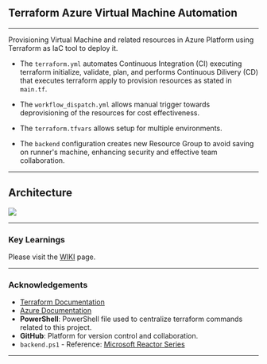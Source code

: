 ## Terraform Azure Virtual Machine Automation

---

Provisioning Virtual Machine and related resources in Azure Platform using Terraform as IaC tool to deploy it.

- The `terraform.yml` automates Continuous Integration (CI) executing terraform initialize, validate, plan, and performs Continuous Dilivery (CD) that executes terraform apply to provision resources as stated in `main.tf`.

- The `workflow_dispatch.yml` allows manual trigger towards deprovisioning of the resources for cost effectiveness.

- The `terraform.tfvars` allows setup for multiple environments.

- The `backend` configuration creates new Resource Group to avoid saving on runner's machine, enhancing security and effective team collaboration.

---

## Architecture

![](.github/images/architecture.png)

---

### Key Learnings

Please visit the [WIKI](https://github.com/RScrafted/terraform-azure-vm-automation/wiki) page.

---

### Acknowledgements
- [Terraform Documentation](https://www.terraform.io/docs/providers/azurerm/)
- [Azure Documentation](https://docs.microsoft.com/en-us/azure/)
- **PowerShell**: PowerShell file used to centralize terraform commands related to this project.
- **GitHub**: Platform for version control and collaboration.
- `backend.ps1` - Reference: [Microsoft Reactor Series](https://developer.microsoft.com/en-us/reactor/series/S-1162/)

---